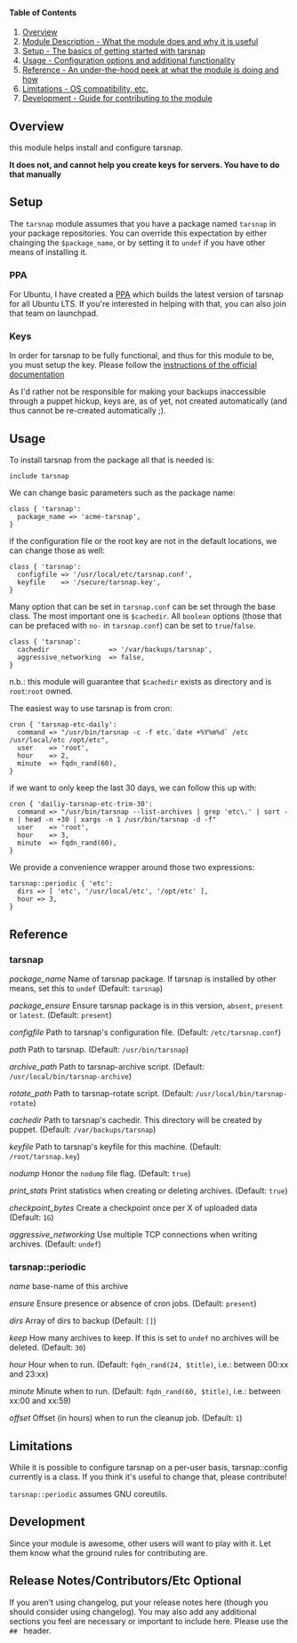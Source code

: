#### Table of Contents

1. [Overview](#overview)
2. [Module Description - What the module does and why it is useful](#module-description)
3. [Setup - The basics of getting started with tarsnap](#setup)
4. [Usage - Configuration options and additional functionality](#usage)
5. [Reference - An under-the-hood peek at what the module is doing and how](#reference)
5. [Limitations - OS compatibility, etc.](#limitations)
6. [Development - Guide for contributing to the module](#development)

## Overview

this module helps install and configure tarsnap.

**It does not, and cannot help you create keys for servers. You have to do that manually**

## Setup

The `tarsnap` module assumes that you have a package named `tarsnap` in your
package repositories. You can override this expectation by either chainging the
`$package_name`, or by setting it to `undef` if you have other means of
installing it.

### PPA

For Ubuntu, I have created a
[PPA](https://launchpad.net/~tarsnap/+archive/ubuntu/lts) which builds the
latest version of tarsnap for all Ubuntu LTS. If you're interested in helping
with that, you can also join that team on launchpad.

### Keys

In order for tarsnap to be fully functional, and thus for this module to be,
you must setup the key. Please follow the [instructions of the official
documentation](https://www.tarsnap.com/gettingstarted.html)

As I'd rather not be responsible for making your backups inaccessible through a
puppet hickup, keys are, as of yet, not created automatically (and thus cannot
be re-created automatically ;).


## Usage

To install tarsnap from the package all that is needed is:

```puppet
include tarsnap
```

We can change basic parameters such as the package name:

```puppet
class { 'tarsnap':
  package_name => 'acme-tarsnap',
}
```

if the configuration file or the root key are not in the default locations, we
can change those as well:

```puppet
class { 'tarsnap':
  configfile => '/usr/local/etc/tarsnap.conf',
  keyfile    => '/secure/tarsnap.key',
}
```

Many option that can be set in `tarsnap.conf` can be set through the base
class. The most important one is `$cachedir`. All `boolean` options (those that
can be prefaced with `no-` in `tarsnap.conf`) can be set to `true`/`false`.

```puppet
class { 'tarsnap':
  cachedir               => '/var/backups/tarsnap',
  aggressive_networking  => false,
}
```

n.b.: this module will guarantee that `$cachedir` exists as directory and is
`root`:`root` owned.

The easiest way to use tarsnap is from cron:

```puppet
cron { 'tarsnap-etc-daily':
  command => "/usr/bin/tarsnap -c -f etc.`date +%Y%m%d` /etc /usr/local/etc /opt/etc",
  user    => 'root',
  hour    => 2,
  minute  => fqdn_rand(60),
}
```

if we want to only keep the last 30 days, we can follow this up with:

```puppet
cron { 'dailiy-tarsnap-etc-trim-30':
  command => "/usr/bin/tarsnap --list-archives | grep 'etc\.' | sort -n | head -n +30 | xargs -n 1 /usr/bin/tarsnap -d -f"
  user    => 'root',
  hour    => 3,
  minute  => fqdn_rand(60),
}
```

We provide a convenience wrapper around those two expressions:

```puppet
tarsnap::periodic { 'etc':
  dirs => [ 'etc', '/usr/local/etc', '/opt/etc' ],
  hour => 3,
}
```

## Reference

### tarsnap

*package_name*
 Name of tarsnap package. If tarsnap is installed by other means, set this to `undef` (Default: `tarsnap`)

*package_ensure*
 Ensure tarsnap package is in this version, `absent`, `present` or `latest`. (Default: `present`)

*configfile*
 Path to tarsnap's configuration file. (Default: `/etc/tarsnap.conf`)

*path*
 Path to tarsnap. (Default: `/usr/bin/tarsnap`)

*archive_path*
 Path to tarsnap-archive script. (Default: `/usr/local/bin/tarsnap-archive`)

*rotate_path*
 Path to tarsnap-rotate script. (Default: `/usr/local/bin/tarsnap-rotate`)

*cachedir*
 Path to tarsnap's cachedir. This directory will be created by puppet. (Default: `/var/backups/tarsnap`)

*keyfile*
 Path to tarsnap's keyfile for this machine. (Default: `/root/tarsnap.key`)

*nodump*
 Honor the `nodump` file flag. (Default: `true`)

*print_stats*
 Print statistics when creating or deleting archives. (Default: `true`)

*checkpoint_bytes*
 Create a checkpoint once per X of uploaded data (Default: `1G`)

*aggressive_networking*
 Use multiple TCP connections when writing archives. (Default: `undef`)

### tarsnap::periodic

*name*
 base-name of this archive

*ensure*
  Ensure presence or absence of cron jobs. (Default: `present`)

*dirs*
 Array of dirs to backup (Default: `[]`)

*keep*
 How many archives to keep. If this is set to `undef` no archives will be deleted. (Default: `30`)

*hour*
 Hour when to run. (Default: `fqdn_rand(24, $title)`, i.e.: between 00:xx and 23:xx)

*minute*
 Minute when to run. (Default: `fqdn_rand(60, $title)`, i.e.: between xx:00 and xx:59)

*offset*
 Offset (in hours) when to run the cleanup job. (Default: `1`)

## Limitations

While it is possible to configure tarsnap on a per-user basis, tarsnap::config
currently is a class. If you think it's useful to change that, please contribute!

`tarsnap::periodic` assumes GNU coreutils.

## Development

Since your module is awesome, other users will want to play with it. Let them know what the ground rules for contributing are.

## Release Notes/Contributors/Etc **Optional**

If you aren't using changelog, put your release notes here (though you should consider using changelog). You may also add any additional sections you feel are necessary or important to include here. Please use the `## ` header. 

